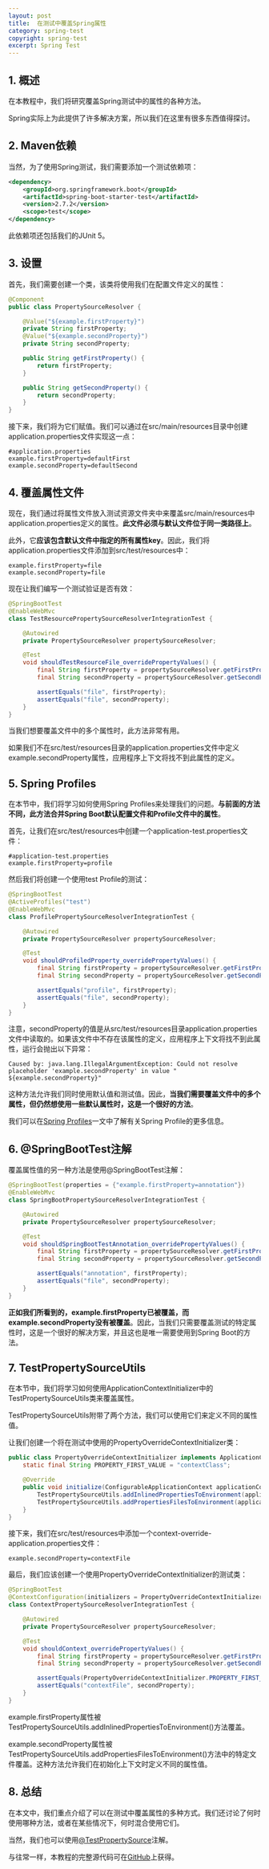 ```yaml
---
layout: post
title:  在测试中覆盖Spring属性
category: spring-test
copyright: spring-test
excerpt: Spring Test
---
```


## 1. 概述

在本教程中，我们将研究覆盖Spring测试中的属性的各种方法。

Spring实际上为此提供了许多解决方案，所以我们在这里有很多东西值得探讨。

## 2. Maven依赖

当然，为了使用Spring测试，我们需要添加一个测试依赖项：

```xml
<dependency>
    <groupId>org.springframework.boot</groupId>
    <artifactId>spring-boot-starter-test</artifactId>
    <version>2.7.2</version>
    <scope>test</scope>
</dependency>
```

此依赖项还包括我们的JUnit 5。

## 3. 设置

首先，我们需要创建一个类，该类将使用我们在配置文件定义的属性：

```java
@Component
public class PropertySourceResolver {

    @Value("${example.firstProperty}")
    private String firstProperty;
    @Value("${example.secondProperty}")
    private String secondProperty;

    public String getFirstProperty() {
        return firstProperty;
    }

    public String getSecondProperty() {
        return secondProperty;
    }
}
```

接下来，我们将为它们赋值。我们可以通过在src/main/resources目录中创建application.properties文件实现这一点：

```properties
#application.properties
example.firstProperty=defaultFirst
example.secondProperty=defaultSecond
```

## 4. 覆盖属性文件

现在，我们通过将属性文件放入测试资源文件夹中来覆盖src/main/resources中application.properties定义的属性。**此文件必须与默认文件位于同一类路径上**。

此外，它**应该包含默认文件中指定的所有属性key**。因此，我们将application.properties文件添加到src/test/resources中：

```properties
example.firstProperty=file
example.secondProperty=file
```

现在让我们编写一个测试验证是否有效：

```java
@SpringBootTest
@EnableWebMvc
class TestResourcePropertySourceResolverIntegrationTest {

    @Autowired
    private PropertySourceResolver propertySourceResolver;

    @Test
    void shouldTestResourceFile_overridePropertyValues() {
        final String firstProperty = propertySourceResolver.getFirstProperty();
        final String secondProperty = propertySourceResolver.getSecondProperty();

        assertEquals("file", firstProperty);
        assertEquals("file", secondProperty);
    }
}
```

当我们想要覆盖文件中的多个属性时，此方法非常有用。

如果我们不在src/test/resources目录的application.properties文件中定义example.secondProperty属性，应用程序上下文将找不到此属性的定义。

## 5. Spring Profiles

在本节中，我们将学习如何使用Spring Profiles来处理我们的问题。**与前面的方法不同，此方法合并Spring Boot默认配置文件和Profile文件中的属性**。

首先，让我们在src/test/resources中创建一个application-test.properties文件：

```properties
#application-test.properties
example.firstProperty=profile
```

然后我们将创建一个使用test Profile的测试：

```java
@SpringBootTest
@ActiveProfiles("test")
@EnableWebMvc
class ProfilePropertySourceResolverIntegrationTest {

    @Autowired
    private PropertySourceResolver propertySourceResolver;

    @Test
    void shouldProfiledProperty_overridePropertyValues() {
        final String firstProperty = propertySourceResolver.getFirstProperty();
        final String secondProperty = propertySourceResolver.getSecondProperty();

        assertEquals("profile", firstProperty);
        assertEquals("file", secondProperty);
    }
}
```

注意，secondProperty的值是从src/test/resources目录application.properties文件中读取的。如果该文件中不存在该属性的定义，应用程序上下文将找不到此属性，运行会抛出以下异常：

```shell
Caused by: java.lang.IllegalArgumentException: Could not resolve placeholder 'example.secondProperty' in value " ${example.secondProperty}"
```

这种方法允许我们同时使用默认值和测试值。因此，**当我们需要覆盖文件中的多个属性，但仍然想使用一些默认属性时，这是一个很好的方法**。

我们可以在[Spring Profiles](https://www.baeldung.com/spring-profiles)一文中了解有关Spring Profile的更多信息。

## 6. @SpringBootTest注解

覆盖属性值的另一种方法是使用@SpringBootTest注解：

```java
@SpringBootTest(properties = {"example.firstProperty=annotation"})
@EnableWebMvc
class SpringBootPropertySourceResolverIntegrationTest {

    @Autowired
    private PropertySourceResolver propertySourceResolver;

    @Test
    void shouldSpringBootTestAnnotation_overridePropertyValues() {
        final String firstProperty = propertySourceResolver.getFirstProperty();
        final String secondProperty = propertySourceResolver.getSecondProperty();

        assertEquals("annotation", firstProperty);
        assertEquals("file", secondProperty);
    }
}
```

**正如我们所看到的，example.firstProperty已被覆盖，而example.secondProperty没有被覆盖**。因此，当我们只需要覆盖测试的特定属性时，这是一个很好的解决方案，并且这也是唯一需要使用到Spring Boot的方法。

## 7. TestPropertySourceUtils

在本节中，我们将学习如何使用ApplicationContextInitializer中的TestPropertySourceUtils类来覆盖属性。

TestPropertySourceUtils附带了两个方法，我们可以使用它们来定义不同的属性值。

让我们创建一个将在测试中使用的PropertyOverrideContextInitializer类：

```java
public class PropertyOverrideContextInitializer implements ApplicationContextInitializer<ConfigurableApplicationContext> {
    static final String PROPERTY_FIRST_VALUE = "contextClass";

    @Override
    public void initialize(ConfigurableApplicationContext applicationContext) {
        TestPropertySourceUtils.addInlinedPropertiesToEnvironment(applicationContext, "example.firstProperty=" + PROPERTY_FIRST_VALUE);
        TestPropertySourceUtils.addPropertiesFilesToEnvironment(applicationContext, "classpath:context-override-application.properties");
    }
}
```

接下来，我们在src/test/resources中添加一个context-override-application.properties文件：

```properties
example.secondProperty=contextFile
```

最后，我们应该创建一个使用PropertyOverrideContextInitializer的测试类：

```java
@SpringBootTest
@ContextConfiguration(initializers = PropertyOverrideContextInitializer.class, classes = TestApplication.class)
class ContextPropertySourceResolverIntegrationTest {

    @Autowired
    private PropertySourceResolver propertySourceResolver;

    @Test
    void shouldContext_overridePropertyValues() {
        final String firstProperty = propertySourceResolver.getFirstProperty();
        final String secondProperty = propertySourceResolver.getSecondProperty();

        assertEquals(PropertyOverrideContextInitializer.PROPERTY_FIRST_VALUE, firstProperty);
        assertEquals("contextFile", secondProperty);
    }
}
```

example.firstProperty属性被TestPropertySourceUtils.addInlinedPropertiesToEnvironment()方法覆盖。

example.secondProperty属性被TestPropertySourceUtils.addPropertiesFilesToEnvironment()方法中的特定文件覆盖。这种方法允许我们在初始化上下文时定义不同的属性值。

## 8. 总结

在本文中，我们重点介绍了可以在测试中覆盖属性的多种方式。我们还讨论了何时使用哪种方法，或者在某些情况下，何时混合使用它们。

当然，我们也可以使用[@TestPropertySource](https://www.baeldung.com/spring-test-property-source)注解。

与往常一样，本教程的完整源代码可在[GitHub](https://github.com/tuyucheng7/taketoday-tutorial4j/tree/master/software.test/spring-testing-1)上获得。